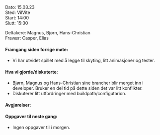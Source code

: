 Dato: 15.03.23  
Sted: VilVite   
Start: 14:00    
Slutt: 15:30  

Deltakere: Magnus, Bjørn, Hans-Christian  
Fravær: Casper, Elias

#### Framgang siden forrige møte:
    
- Vi har utvidet spillet med å legge til skyting, litt animasjoner og tester.

#### Hva vi gjorde/diskuterte:
- Bjørn, Magnus og Hans-Christian sine brancher blir merget inn i developer. Bruker en del tid på dette siden det var litt konflikter.
- Diskuterer litt utfordringer med buildpath/configutarion.

#### Avgjørelser: 

#### Oppgaver til neste gang:
- Ingen oppgaver til i morgen.
